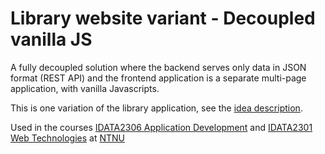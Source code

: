 # Library website variant - Decoupled vanilla JS

A fully decoupled solution where the backend serves only data in JSON format 
(REST API) and the frontend application is a separate multi-page application, 
with vanilla Javascripts.

This is one variation of the library application, see the [idea description](..).

Used in the
courses [IDATA2306 Application Development](https://www.ntnu.edu/studies/courses/IDATA2306)
and [IDATA2301 Web Technologies](https://www.ntnu.edu/studies/courses/IDATA2301)
at [NTNU](https://ntnu.edu)